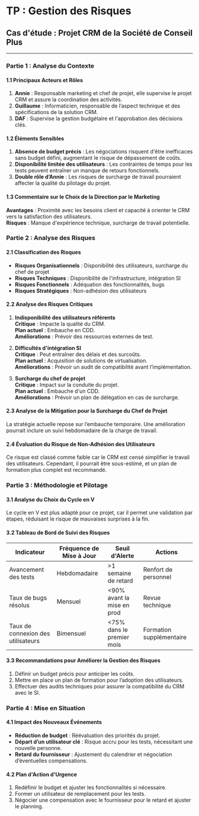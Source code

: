 # TP : Gestion des Risques 

## Cas d'étude : Projet CRM de la Société de Conseil Plus

---

### Partie 1 : Analyse du Contexte

#### 1.1 Principaux Acteurs et Rôles
1. **Annie** : Responsable marketing et chef de projet, elle supervise le projet CRM et assure la coordination des activités.
2. **Guillaume** : Informaticien, responsable de l’aspect technique et des spécifications de la solution CRM.
3. **DAF** : Supervise la gestion budgétaire et l'approbation des décisions clés.

#### 1.2 Éléments Sensibles
1. **Absence de budget précis** : Les négociations risquent d'être inefficaces sans budget défini, augmentant le risque de dépassement de coûts.
2. **Disponibilité limitée des utilisateurs** : Les contraintes de temps pour les tests peuvent entraîner un manque de retours fonctionnels.
3. **Double rôle d’Annie** : Les risques de surcharge de travail pourraient affecter la qualité du pilotage du projet.

#### 1.3 Commentaire sur le Choix de la Direction par le Marketing
**Avantages** : Proximité avec les besoins client et capacité à orienter le CRM vers la satisfaction des utilisateurs.  
**Risques** : Manque d'expérience technique, surcharge de travail potentielle.

### Partie 2 : Analyse des Risques

#### 2.1 Classification des Risques
- **Risques Organisationnels** : Disponibilité des utilisateurs, surcharge du chef de projet
- **Risques Techniques** : Disponibilité de l'infrastructure, intégration SI
- **Risques Fonctionnels** : Adéquation des fonctionnalités, bugs
- **Risques Stratégiques** : Non-adhésion des utilisateurs

#### 2.2 Analyse des Risques Critiques
1. **Indisponibilité des utilisateurs référents**  
   **Critique** : Impacte la qualité du CRM.  
   **Plan actuel** : Embauche en CDD.  
   **Améliorations** : Prévoir des ressources externes de test.

2. **Difficultés d'intégration SI**  
   **Critique** : Peut entraîner des délais et des surcoûts.  
   **Plan actuel** : Acquisition de solutions de virtualisation.  
   **Améliorations** : Prévoir un audit de compatibilité avant l’implémentation.

3. **Surcharge du chef de projet**  
   **Critique** : Impact sur la conduite du projet.  
   **Plan actuel** : Embauche d'un CDD.  
   **Améliorations** : Prévoir un plan de délégation en cas de surcharge.

#### 2.3 Analyse de la Mitigation pour la Surcharge du Chef de Projet
La stratégie actuelle repose sur l’embauche temporaire. Une amélioration pourrait inclure un suivi hebdomadaire de la charge de travail.

#### 2.4 Évaluation du Risque de Non-Adhésion des Utilisateurs
Ce risque est classé comme faible car le CRM est censé simplifier le travail des utilisateurs. Cependant, il pourrait être sous-estimé, et un plan de formation plus complet est recommandé.

### Partie 3 : Méthodologie et Pilotage

#### 3.1 Analyse du Choix du Cycle en V
Le cycle en V est plus adapté pour ce projet, car il permet une validation par étapes, réduisant le risque de mauvaises surprises à la fin.

#### 3.2 Tableau de Bord de Suivi des Risques
| Indicateur                    | Fréquence de Mise à Jour | Seuil d'Alerte | Actions |
|-------------------------------|--------------------------|----------------|---------|
| Avancement des tests          | Hebdomadaire            | >1 semaine de retard | Renfort de personnel |
| Taux de bugs résolus          | Mensuel                 | <90% avant la mise en prod | Revue technique |
| Taux de connexion des utilisateurs | Bimensuel          | <75% dans le premier mois | Formation supplémentaire |

#### 3.3 Recommandations pour Améliorer la Gestion des Risques
1. Définir un budget précis pour anticiper les coûts.
2. Mettre en place un plan de formation pour l’adoption des utilisateurs.
3. Effectuer des audits techniques pour assurer la compatibilité du CRM avec le SI.

### Partie 4 : Mise en Situation

#### 4.1 Impact des Nouveaux Événements
- **Réduction de budget** : Réévaluation des priorités du projet.
- **Départ d’un utilisateur clé** : Risque accru pour les tests, nécessitant une nouvelle personne.
- **Retard du fournisseur** : Ajustement du calendrier et négociation d’éventuelles compensations.

#### 4.2 Plan d'Action d'Urgence
1. Redéfinir le budget et ajuster les fonctionnalités si nécessaire.
2. Former un utilisateur de remplacement pour les tests.
3. Négocier une compensation avec le fournisseur pour le retard et ajuster le planning.
